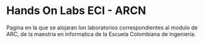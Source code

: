 # Hands On Labs ECI - ARCN

Pagina en la que se alojaran lon laboratorios correspondientes al modulo de ARC, de la maestria en informatica de la Escuela Colombiana de Ingeniería.